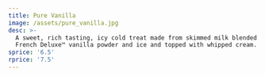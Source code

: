 ```yaml
---
title: Pure Vanilla
image: /assets/pure_vanilla.jpg
desc: >-
  A sweet, rich tasting, icy cold treat made from skimmed milk blended with our
  French Deluxe™ vanilla powder and ice and topped with whipped cream.
sprice: '6.5'
rprice: '7.5'
---
```


